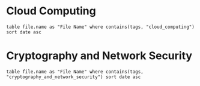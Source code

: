 # Cloud Computing
```dataview
table file.name as "File Name" where contains(tags, "cloud_computing") sort date asc
```

# Cryptography and Network Security

```dataview
table file.name as "File Name" where contains(tags, "cryptography_and_network_security") sort date asc
```